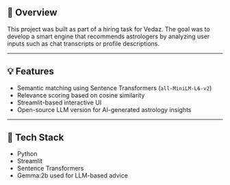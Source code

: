 ## 🚀 Overview

This project was built as part of a hiring task for Vedaz. The goal was to develop a smart engine that recommends astrologers by analyzing user inputs such as chat transcripts or profile descriptions.

---

## 💡 Features

- Semantic matching using Sentence Transformers (`all-MiniLM-L6-v2`)
- Relevance scoring based on cosine similarity
- Streamlit-based interactive UI
- Open-source LLM version for AI-generated astrology insights


---

## 🧰 Tech Stack

- Python
- Streamlit
- Sentence Transformers
- Gemma:2b used for LLM-based advice
